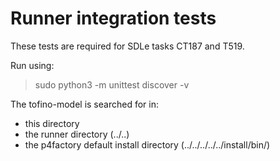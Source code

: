 
# Runner integration tests

These tests are required for SDLe tasks CT187 and T519.

Run using:

> sudo python3 -m unittest discover -v

The tofino-model is searched for in:

* this directory
* the runner directory (../..)
* the p4factory default install directory (../../../../../install/bin/)

